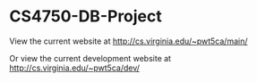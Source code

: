 # CS4750-DB-Project

View the current website at <http://cs.virginia.edu/~pwt5ca/main/>

Or view the current development website at <http://cs.virginia.edu/~pwt5ca/dev/>
